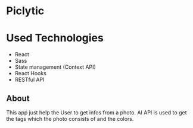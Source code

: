 # Piclytic

# Used Technologies
- React
- Sass
- State management (Context API)
- React Hooks
- RESTful API

## About

This app just help the User to get infos from a photo.
AI API is used to get the tags which the photo consists of and the colors.




